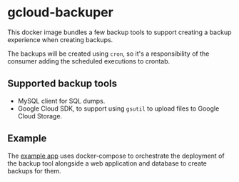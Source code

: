 # gcloud-backuper

This docker image bundles a few backup tools to support creating a backup experience when creating backups.

The backups will be created using `cron`, so it's a responsibility of the consumer adding the scheduled executions to crontab.

## Supported backup tools

- MySQL client for SQL dumps.
- Google Cloud SDK, to support using `gsutil` to upload files to Google Cloud Storage.

## Example

The [example app](./example) uses docker-compose to orchestrate the deployment of the backup tool alongside a web application and database to create backups for them.
